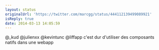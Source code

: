 ```yaml
---
layout: status
originalUrl: 'https://twitter.com/marcgg/status/444112139499089921'
isReply: true
date: 2014-03-13 14:05:59
---
```


@_kud @julienxx @kevintunc @liffapp c'est dur d'utiliser des composants natifs dans une webapp
